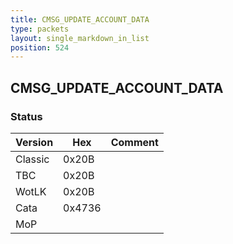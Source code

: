 ```yaml
---
title: CMSG_UPDATE_ACCOUNT_DATA
type: packets
layout: single_markdown_in_list
position: 524
---
```


## CMSG_UPDATE_ACCOUNT_DATA

### Status

Version    | Hex        | Comment
---------- | ---------- | ---------- 
Classic    | 0x20B      |
TBC        | 0x20B      |
WotLK      | 0x20B      |
Cata       | 0x4736     |
MoP        |            |